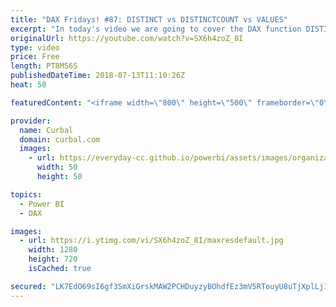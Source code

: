 ```yaml
---
title: "DAX Fridays! #87: DISTINCT vs DISTINCTCOUNT vs VALUES"
excerpt: "In today's video we are going to cover the DAX function DISTINCT as well as how DISTINCT compares to VALUES and DISTINCTCOUNT.  Link to download: https://curbal.com/blog/glossary/distinct-dax-function  Other functions in this video:  DISTINCTCOUNT: https://www.youtube.com/watch?v=V8wYTjKyvgk VALUES:"
originalUrl: https://youtube.com/watch?v=SX6h4zoZ_8I
type: video
price: Free
length: PT8M56S
publishedDateTime: 2018-07-13T11:10:26Z
heat: 50

featuredContent: "<iframe width=\"800\" height=\"500\" frameborder=\"0\" src=\"https://www.youtube.com/embed/SX6h4zoZ_8I\" allow=\"accelerometer; autoplay; encrypted-media; gyroscope; picture-in-picture\" allowfullscreen></iframe>"

provider:
  name: Curbal
  domain: curbal.com
  images:
    - url: https://everyday-cc.github.io/powerbi/assets/images/organizations/curbal.com-50x50.jpg
      width: 50
      height: 50

topics:
  - Power BI
  - DAX

images:
  - url: https://i.ytimg.com/vi/SX6h4zoZ_8I/maxresdefault.jpg
    width: 1280
    height: 720
    isCached: true

secured: "LK7EdO69sI6gf3SmXiGrskMAW2PCHDuyzyBOhdfEz3mV5RTouyU8uTjXplLj1MNiItSp50r2s3fQ6U8JUnWQTpfIBb4xENRU/oCy1Z28WO0Pfu2hgXZxPul0fbI4drm3Cu/PjV1Gt3BFD9cXBLdmZgrCNp4LClbJ6zM6PC13JwXdR8ldmsr9zs06UV2G6FeMsF5L2MR32tehm9DIqZ16C3C8YILqyW/4ecDOkkzh4Z6i8/Rap+VYBOO03s7lSJP/Ky5yjkaBz6wFn+oELcO760y7dsu8i/s6pLGmKEH64W8dPjf+WS8KbYa2JQSZWVu2aMQ0vockV2sW93NOnNXivOep+DB1Vd6swb5MCsF2idjAcCOWQdhTfs9myZu7iTYuMzD0WrdtQ+eO2zr0wY/pKjNzcLCfAdd0PF0LxOVgpKg=;bSxhB4KrF1K8HPWqwP6gMg=="
---
```


